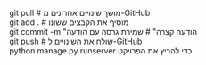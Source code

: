 git pull                     # מושך שינויים אחרונים מ-GitHub
<br>
git add .                    # מוסיף את הקבצים ששונו
<br>
git commit -m "הודעה קצרה"  # שמירת גרסה עם הודעה
<br>
git push                     # שולח את השינויים ל-GitHub
<br>
python manage.py runserver   כדי להריץ את הפרויקט
